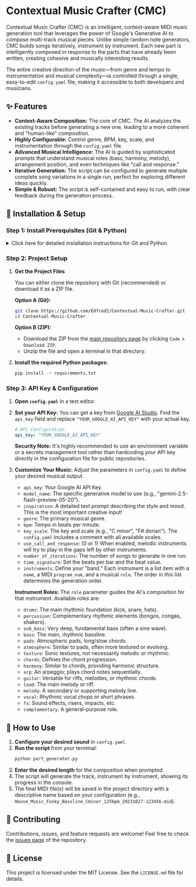 # Contextual Music Crafter (CMC)

Contextual Music Crafter (CMC) is an intelligent, context-aware MIDI music generation tool that leverages the power of Google's Generative AI to compose multi-track musical pieces. Unlike simple random note generators, CMC builds songs iteratively, instrument by instrument. Each new part is intelligently composed in response to the parts that have already been written, creating cohesive and musically interesting results.

The entire creative direction of the music—from genre and tempo to instrumentation and musical complexity—is controlled through a single, easy-to-edit `config.yaml` file, making it accessible to both developers and musicians.

## ✨ Features

-   **Context-Aware Composition:** The core of CMC. The AI analyzes the existing tracks before generating a new one, leading to a more coherent and "human-like" composition.
-   **Highly Configurable:** Control genre, BPM, key, scale, and instrumentation through the `config.yaml` file.
-   **Advanced Musical Intelligence:** The AI is guided by sophisticated prompts that understand musical roles (bass, harmony, melody), arrangement position, and even techniques like "call and response."
-   **Iterative Generation:** The script can be configured to generate multiple complete song variations in a single run, perfect for exploring different ideas quickly.
-   **Simple & Robust:** The script is self-contained and easy to run, with clear feedback during the generation process.

## 🚀 Installation & Setup

### Step 1: Install Prerequisites (Git & Python)

<details>
<summary>Click here for detailed installation instructions for Git and Python.</summary>

#### **Git**
This project is managed with Git. You need it to clone the repository.
-   **Check if Git is installed:** Open your terminal or command prompt and type `git --version`. If it returns a version number, you're all set.
-   **How to install Git:** If the command is not found, download and install Git from [git-scm.com](https://git-scm.com/).

#### **Python & Pip**
The script runs on Python. `pip` is Python's package manager and is included with modern Python installations.
-   **Check if Python is installed:** Open your terminal and type `python --version` or `python3 --version`. You need version 3.7 or newer.
-   **How to install Python:** If you don't have it, download the latest version from [python.org](https://www.python.org/).
    -   **⭐ Important for Windows Users:** During installation, make sure to check the box that says **"Add Python to PATH"**. This is a very common source of errors if missed.

</details>

### Step 2: Project Setup

1.  **Get the Project Files**

    You can either clone the repository with Git (recommended) or download it as a ZIP file.
    
    **Option A (Git):**
    ```bash
    git clone https://github.com/Edfred1/Contextual-Music-Crafter.git
    cd Contextual-Music-Crafter
    ```
    **Option B (ZIP):**
    - Download the ZIP from the [main repository page](https://github.com/Edfred1/Contextual-Music-Crafter) by clicking `Code` > `Download ZIP`.
    - Unzip the file and open a terminal in that directory.

2.  **Install the required Python packages:**
    ```bash
    pip install -r requirements.txt
    ```

### Step 3: API Key & Configuration

1.  **Open `config.yaml`** in a text editor.

2.  **Set your API Key:**
    You can get a key from [Google AI Studio](https://aistudio.google.com/app/apikey).
    Find the `api_key` field and replace `"YOUR_GOOGLE_AI_API_KEY"` with your actual key.
    ```yaml
    # API Configuration
    api_key: "YOUR_GOOGLE_AI_API_KEY"
    ```
    **Security Note:** It's highly recommended to use an environment variable or a secrets management tool rather than hardcoding your API key directly in the configuration file for public repositories.

3.  **Customize Your Music:**
    Adjust the parameters in `config.yaml` to define your desired musical output.

    -   `api_key`: Your Google AI API Key.
    -   `model_name`: The specific generative model to use (e.g., "gemini-2.5-flash-preview-05-20").
    -   `inspiration`: A detailed text prompt describing the style and mood. This is the most important creative input!
    -   `genre`: The primary musical genre.
    -   `bpm`: Tempo in beats per minute.
    -   `key_scale`: The key and scale (e.g., "C minor", "F# dorian"). The `config.yaml` includes a comment with all available scales.
    -   `use_call_and_response`: (0 or 1) When enabled, melodic instruments will try to play in the gaps left by other instruments.
    -   `number_of_iterations`: The number of songs to generate in one run.
    -   `time_signature`: Set the beats per bar and the beat value.
    -   `instruments`: Define your "band." Each instrument is a list item with a `name`, a MIDI `program_num`, and a musical `role`. The order in this list determines the generation order.

    **Instrument Roles:**
    The `role` parameter guides the AI's composition for that instrument. Available roles are:
    -   `drums`: The main rhythmic foundation (kick, snare, hats).
    -   `percussion`: Complementary rhythmic elements (bongos, congas, shakers).
    -   `sub_bass`: Very deep, fundamental bass (often a sine wave).
    -   `bass`: The main, rhythmic bassline.
    -   `pads`: Atmospheric pads, long/slow chords.
    -   `atmosphere`: Similar to pads, often more textured or evolving.
    -   `texture`: Sonic textures, not necessarily melodic or rhythmic.
    -   `chords`: Defines the chord progression.
    -   `harmony`: Similar to chords, providing harmonic structure.
    -   `arp`: An arpeggio; plays chord notes sequentially.
    -   `guitar`: Versatile for riffs, melodies, or rhythmic chords.
    -   `lead`: The main melody or riff.
    -   `melody`: A secondary or supporting melody line.
    -   `vocal`: Rhythmic vocal chops or short phrases.
    -   `fx`: Sound effects, risers, impacts, etc.
    -   `complementary`: A general-purpose role.

## 🎹 How to Use

1.  **Configure your desired sound** in `config.yaml`.
2.  **Run the script** from your terminal:
    ```bash
    python part_generator.py
    ```
3.  **Enter the desired length** for the composition when prompted.
4.  The script will generate the track, instrument by instrument, showing its progress in the console.
5.  The final MIDI file(s) will be saved in the project directory with a descriptive name based on your configuration (e.g., `House_Music_Funky_Bassline_Cminor_125bpm_20231027-123456.mid`).

## 🤝 Contributing

Contributions, issues, and feature requests are welcome! Feel free to check the [issues page](https://github.com/Edfred1/Contextual-Music-Crafter/issues) of the repository.

## 📄 License

This project is licensed under the MIT License. See the `LICENSE.md` file for details. 